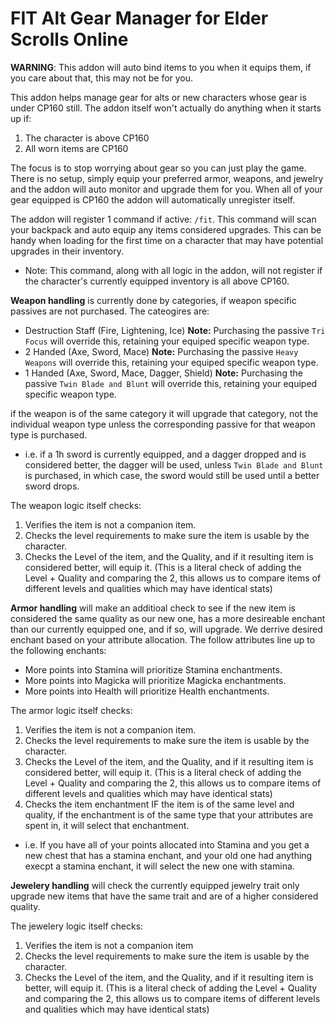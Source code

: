 # FIT Alt Gear Manager for Elder Scrolls Online

**WARNING**: This addon will auto bind items to you when it equips them, if you care about that, this may not be for you.

This addon helps manage gear for alts or new characters whose gear is under CP160 still. The addon itself won't actually do anything when it starts up if:

1. The character is above CP160
2. All worn items are CP160

The focus is to stop worrying about gear so you can just play the game. There is no setup, simply equip your preferred armor, weapons, and jewelry and the addon will auto monitor and upgrade them for you. When all of your gear equipped is CP160 the addon will automatically unregister itself.

The addon will register 1 command if active: `/fit`. This command will scan your backpack and auto equip any items considered upgrades. This can be handy when loading for the first time on a character that may have potential upgrades in their inventory.
- Note: This command, along with all logic in the addon, will not register if the character's currently equipped inventory is all above CP160.

**Weapon handling** is currently done by categories, if weapon specific passives are not purchased. The cateogires are:
- Destruction Staff (Fire, Lightening, Ice) **Note:** Purchasing the passive `Tri Focus` will override this, retaining your equiped specific weapon type.
- 2 Handed (Axe, Sword, Mace) **Note:** Purchasing the passive `Heavy Weapons` will override this, retaining your equiped specific weapon type.
- 1 Handed (Axe, Sword, Mace, Dagger, Shield) **Note:** Purchasing the passive `Twin Blade and Blunt` will override this, retaining your equiped specific weapon type.

if the weapon is of the same category it will upgrade that category, not the individual weapon type unless the corresponding passive for that weapon type is purchased.
- i.e. if a 1h sword is currently equipped, and a dagger dropped and is considered better, the dagger will be used, unless `Twin Blade and Blunt` is purchased, in which case, the sword would still be used until a better sword drops.

The weapon logic itself checks:

1. Verifies the item is not a companion item.
2. Checks the level requirements to make sure the item is usable by the character.
3. Checks the Level of the item, and the Quality, and if it resulting item is considered better, will equip it. (This is a literal check of adding the Level + Quality and comparing the 2, this allows us to compare items of different levels and qualities which may have identical stats)

**Armor handling** will make an additioal check to see if the new item is considered the same quality as our new one, has a more desireable enchant than our currently equipped one, and if so, will upgrade. We derrive desired enchant based on your attribute allocation. The follow attributes line up to the following enchants:
- More points into Stamina will prioritize Stamina enchantments.
- More points into Magicka will prioritize Magicka enchantments.
- More points into Health will prioritize Health enchantments.

The armor logic itself checks:
1. Verifies the item is not a companion item.
2. Checks the level requirements to make sure the item is usable by the character.
3. Checks the Level of the item, and the Quality, and if it resulting item is considered better, will equip it. (This is a literal check of adding the Level + Quality and comparing the 2, this allows us to compare items of different levels and qualities which may have identical stats)
4. Checks the item enchantment IF the item is of the same level and quality, if the enchantment is of the same type that your attributes are spent in, it will select that enchantment.
- i.e. If you have all of your points allocated into Stamina and you get a new chest that has a stamina enchant, and your old one had anything execpt a stamina enchant, it will select the new one with stamina.

**Jewelery handling** will check the currently equipped jewelry trait only upgrade new items that have the same trait and are of a higher considered quality.

The jewelery logic itself checks:
1. Verifies the item is not a companion item
2. Checks the level requirements to make sure the item is usable by the character.
3. Checks the Level of the item, and the Quality, and if it resulting item is better, will equip it. (This is a literal check of adding the Level + Quality and comparing the 2, this allows us to compare items of different levels and qualities which may have identical stats)